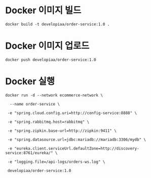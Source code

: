 # Docker 이미지 빌드
`docker build -t developiaa/order-service:1.0 .`

# Docker 이미지 업로드
`docker push developiaa/order-service:1.0`

# Docker 실행
```shell
docker run -d --network ecommerce-network \

  --name order-service \

 -e "spring.cloud.config.uri=http://config-service:8888" \

 -e "spring.rabbitmq.host=rabbitmq" \

 -e "spring.zipkin.base-url=http://zipkin:9411" \
 
 -e "spring.datasource.url=jdbc:mariadb://mariadb:3306/mydb" \

 -e "eureka.client.serviceUrl.defaultZone=http://discovery-service:8761/eureka/" \

 -e "logging.file=/api-logs/orders-ws.log" \

 developiaa/order-service:1.0
```
